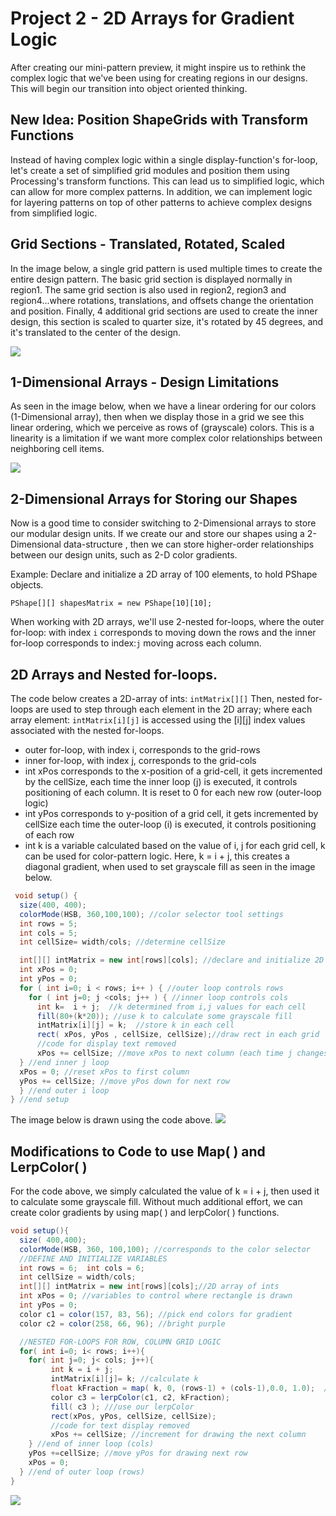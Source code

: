 # Project 2 - 2D Arrays for Gradient Logic

After creating our mini-pattern preview, it might inspire us to rethink the complex logic that we've been using for creating regions in our designs. This will begin our transition into object oriented thinking.

## New Idea: Position ShapeGrids with Transform Functions

Instead of having complex logic within a single display-function's for-loop, let's create a set of simplified grid modules and position them using Processing's transform functions. This can lead us to simplified logic, which can allow for more complex patterns. In addition, we can implement logic for layering patterns on top of other patterns to achieve complex designs from simplified logic.

## Grid Sections - Translated, Rotated, Scaled

In the image below, a single grid pattern is used multiple times to create the entire design pattern. The basic grid section is displayed normally in region1. The same grid section is also used in region2, region3 and region4...where rotations, translations, and offsets change the orientation and position. Finally, 4 additional grid sections are used to create the inner design, this section is scaled to quarter size, it's rotated by 45 degrees, and it's translated to the center of the design.

![](<../../.gitbook/assets/Screenshot 2017-09-24 14.58.17.png>)

## 1-Dimensional Arrays - Design Limitations

As seen in the image below, when we have a linear ordering for our colors (1-Dimensional array), then when we display those in a grid we see this linear ordering, which we perceive as rows of (grayscale) colors. This is a linearity is a limitation if we want more complex color relationships between neighboring cell items.

![](<../../.gitbook/assets/Screenshot 2017-09-24 13.42.33.png>)

## 2-Dimensional Arrays for Storing our Shapes

Now is a good time to consider switching to 2-Dimensional arrays to store our modular design units. If we create our and store our shapes using a 2-Dimensional data-structure , then we can store higher-order relationships between our design units, such as 2-D color gradients.

Example: Declare and initialize a 2D array of 100 elements, to hold PShape objects.

`PShape[][] shapesMatrix = new PShape[10][10];`

When working with 2D arrays, we'll use 2-nested for-loops, where the outer for-loop: with index `i` corresponds to moving down the rows and the inner for-loop corresponds to index:`j` moving across each column.

## 2D Arrays and Nested for-loops.

The code below creates a 2D-array of ints: `intMatrix[][]` Then, nested for-loops are used to step through each element in the 2D array; where each array element: `intMatrix[i][j]` is accessed using the \[i]\[j] index values associated with the nested for-loops.

* outer for-loop, with index i, corresponds to the grid-rows
* inner for-loop, with index j, corresponds to the grid-cols
* int xPos corresponds to the x-position of a grid-cell, it gets incremented by the cellSize, each time the inner loop (j) is executed, it controls positioning of each column.  It is reset to 0 for each new row (outer-loop logic)
* int yPos corresponds to y-position of a grid cell, it gets incremented by cellSize each time the outer-loop (i) is executed, it controls positioning of each row&#x20;
* int k is a variable calculated based on the value of i, j for each grid cell, k can be used for color-pattern logic. Here, k = i + j, this creates a diagonal gradient, when used to set grayscale fill as seen in the image below.

```java
 void setup() {
  size(400, 400);
  colorMode(HSB, 360,100,100); //color selector tool settings
  int rows = 5;
  int cols = 5;
  int cellSize= width/cols; //determine cellSize

  int[][] intMatrix = new int[rows][cols]; //declare and initialize 2D integer array
  int xPos = 0;
  int yPos = 0;
  for ( int i=0; i < rows; i++ ) { //outer loop controls rows
    for ( int j=0; j <cols; j++ ) { //inner loop controls cols
      int k=  i + j;  //k determined from i,j values for each cell
      fill(80+(k*20)); //use k to calculate some grayscale fill
      intMatrix[i][j] = k;  //store k in each cell
      rect( xPos, yPos , cellSize, cellSize);//draw rect in each grid
      //code for display text removed
      xPos += cellSize; //move xPos to next column (each time j changes)
  } //end inner j loop
  xPos = 0; //reset xPos to first column
  yPos += cellSize; //move yPos down for next row
  } //end outer i loop
} //end setup
```

The image below is drawn using the code above. ![](<../../.gitbook/assets/Screen Shot 2018-02-26 at 3.25.44 PM.png>)

## Modifications to Code to use Map( ) and LerpColor( )

For the code above, we simply calculated the value of k = i + j, then used it to calculate some grayscale fill. Without much additional effort, we can create color gradients by using map( ) and lerpColor( ) functions.

```java
void setup(){
  size( 400,400);
  colorMode(HSB, 360, 100,100); //corresponds to the color selector
  //DEFINE AND INITIALIZE VARIABLES
  int rows = 6;  int cols = 6;
  int cellSize = width/cols;
  int[][] intMatrix = new int[rows][cols];//2D array of ints
  int xPos = 0; //variables to control where rectangle is drawn
  int yPos = 0;
  color c1 = color(157, 83, 56); //pick end colors for gradient 
  color c2 = color(258, 66, 96); //bright purple

  //NESTED FOR-LOOPS FOR ROW, COLUMN GRID LOGIC
  for( int i=0; i< rows; i++){
    for( int j=0; j< cols; j++){
         int k = i + j;
         intMatrix[i][j]= k; //calculate k
         float kFraction = map( k, 0, (rows-1) + (cols-1),0.0, 1.0);  //use map to turn k into a value between 0.0, 1.)
         color c3 = lerpColor(c1, c2, kFraction);
         fill( c3 ); ///use our lerpColor
         rect(xPos, yPos, cellSize, cellSize);
         //code for text display removed
         xPos += cellSize; //increment for drawing the next column
    } //end of inner loop (cols)
    yPos +=cellSize; //move yPos for drawing next row
    xPos = 0;
  } //end of outer loop (rows) 
}
```

![](<../../.gitbook/assets/Screen Shot 2018-02-28 at 12.39.02 PM.png>)
